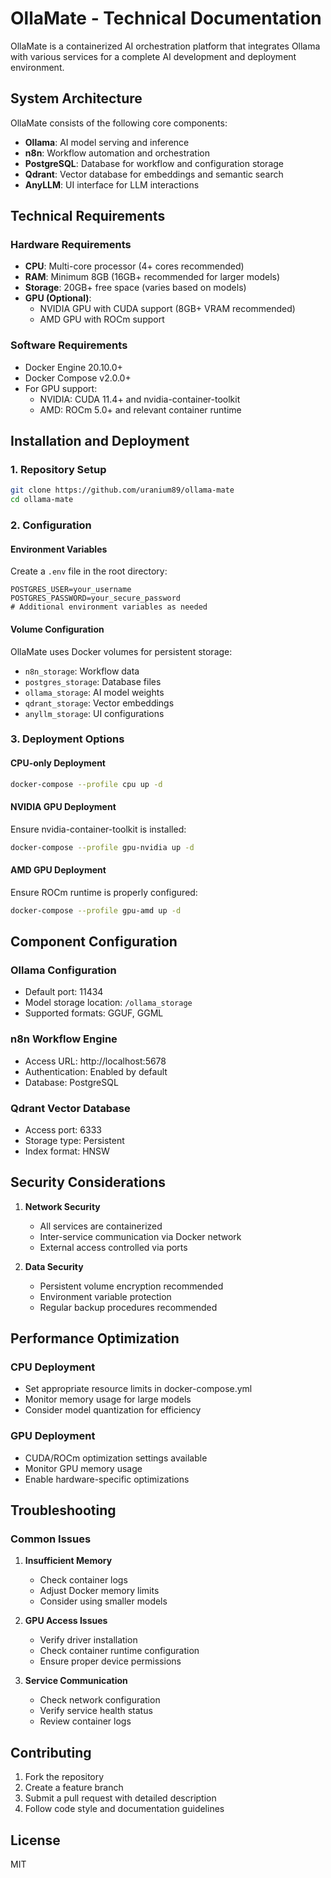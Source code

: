 # OllaMate - Technical Documentation

OllaMate is a containerized AI orchestration platform that integrates Ollama with various services for a complete AI development and deployment environment.

## System Architecture

OllaMate consists of the following core components:

- **Ollama**: AI model serving and inference
- **n8n**: Workflow automation and orchestration
- **PostgreSQL**: Database for workflow and configuration storage
- **Qdrant**: Vector database for embeddings and semantic search
- **AnyLLM**: UI interface for LLM interactions

## Technical Requirements

### Hardware Requirements
- **CPU**: Multi-core processor (4+ cores recommended)
- **RAM**: Minimum 8GB (16GB+ recommended for larger models)
- **Storage**: 20GB+ free space (varies based on models)
- **GPU (Optional)**: 
  - NVIDIA GPU with CUDA support (8GB+ VRAM recommended)
  - AMD GPU with ROCm support

### Software Requirements
- Docker Engine 20.10.0+
- Docker Compose v2.0.0+
- For GPU support:
  - NVIDIA: CUDA 11.4+ and nvidia-container-toolkit
  - AMD: ROCm 5.0+ and relevant container runtime

## Installation and Deployment

### 1. Repository Setup
```bash
git clone https://github.com/uranium89/ollama-mate
cd ollama-mate
```

### 2. Configuration

#### Environment Variables
Create a `.env` file in the root directory:
```env
POSTGRES_USER=your_username
POSTGRES_PASSWORD=your_secure_password
# Additional environment variables as needed
```

#### Volume Configuration
OllaMate uses Docker volumes for persistent storage:
- `n8n_storage`: Workflow data
- `postgres_storage`: Database files
- `ollama_storage`: AI model weights
- `qdrant_storage`: Vector embeddings
- `anyllm_storage`: UI configurations

### 3. Deployment Options

#### CPU-only Deployment
```bash
docker-compose --profile cpu up -d
```

#### NVIDIA GPU Deployment
Ensure nvidia-container-toolkit is installed:
```bash
docker-compose --profile gpu-nvidia up -d
```

#### AMD GPU Deployment
Ensure ROCm runtime is properly configured:
```bash
docker-compose --profile gpu-amd up -d
```

## Component Configuration

### Ollama Configuration
- Default port: 11434
- Model storage location: `/ollama_storage`
- Supported formats: GGUF, GGML

### n8n Workflow Engine
- Access URL: http://localhost:5678
- Authentication: Enabled by default
- Database: PostgreSQL

### Qdrant Vector Database
- Access port: 6333
- Storage type: Persistent
- Index format: HNSW

## Security Considerations

1. **Network Security**
   - All services are containerized
   - Inter-service communication via Docker network
   - External access controlled via ports

2. **Data Security**
   - Persistent volume encryption recommended
   - Environment variable protection
   - Regular backup procedures recommended

## Performance Optimization

### CPU Deployment
- Set appropriate resource limits in docker-compose.yml
- Monitor memory usage for large models
- Consider model quantization for efficiency

### GPU Deployment
- CUDA/ROCm optimization settings available
- Monitor GPU memory usage
- Enable hardware-specific optimizations

## Troubleshooting

### Common Issues
1. **Insufficient Memory**
   - Check container logs
   - Adjust Docker memory limits
   - Consider using smaller models

2. **GPU Access Issues**
   - Verify driver installation
   - Check container runtime configuration
   - Ensure proper device permissions

3. **Service Communication**
   - Check network configuration
   - Verify service health status
   - Review container logs

## Contributing

1. Fork the repository
2. Create a feature branch
3. Submit a pull request with detailed description
4. Follow code style and documentation guidelines

## License
MIT 
